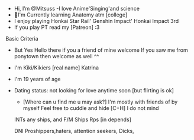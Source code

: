 - Hi, I’m @Mitsuss
  -I love Anime'Singing'and science 
- 💪I'm Currently learning Anatomy atm [college]
- I enjoy playing Honkai Star Rail' Genshin Impact' Honkai Impact 3rd
- If you play PT read my [Patreon] :3

Basic Criteria 
- But Yes Hello there if you a friend of mine welcome
If you saw me from ponytown then welcome as well ^^
- I'm Kiki/Kikiers [real name] Katrina
- I'm 19 years of age
- Dating status: not looking for love anytime soon [but flirting is ok]
  -  [Where can u find me u may ask?]
   I'm mostly with friends of by myself 
   Feel free to cuddle and hide [C+H] I do not mind
 
   INTs
   any ships, and F/M Ships Rps [in depends]

   DNI 
   Proshippers,haters, attention seekers, Dicks, 
   
   
